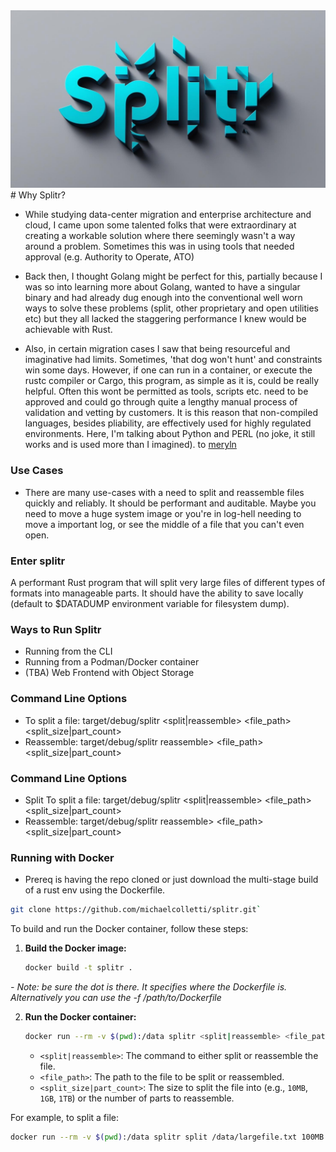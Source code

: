 <img src="img/splitr1.jpg" width="600" />
# Why Splitr? 

- While studying data-center migration and enterprise architecture and cloud, I came upon some talented folks that were extraordinary at creating a workable solution where there seemingly wasn't a way around a problem. Sometimes this was in using tools that needed approval (e.g. Authority to Operate, ATO)

- Back then, I thought Golang might be perfect for this, partially because I was so into learning more about Golang, wanted to have a singular binary and had already dug enough into the conventional well worn ways to solve these problems (split, other proprietary and open utilities etc) but they all lacked the staggering performance I knew would be achievable with Rust. 

- Also, in certain migration cases I saw that being resourceful and imaginative had limits. Sometimes, 'that dog won't hunt' and constraints win some days. However, if one can run in a container, or execute the rustc compiler or Cargo, this program, as simple as it is, could be really helpful. Often this wont be permitted as tools, scripts etc. need to be approved and could go through quite a lengthy manual process of validation and vetting by customers. It is this reason that non-compiled languages, besides pliability, are effectively used for highly regulated environments. Here, I'm talking about Python and PERL (no joke, it still works and is used more than I imagined). to [meryln](https://en.wikipedia.org/wiki/Randal_L._Schwartz)

### Use Cases 

- There are many use-cases with a need to split and reassemble files quickly and reliably. It should be performant and auditable. Maybe you need to move a huge system image or you're in log-hell needing to move a important log, or see the middle of a file that you can't even open.

### Enter **splitr**

A performant Rust program that will split very large files of different types of formats into manageable parts. It should have the ability to save locally (default to $DATADUMP environment variable for filesystem dump). 

### Ways to Run Splitr  

- Running from the CLI
- Running from a Podman/Docker container 
- (TBA) Web Frontend with Object Storage 

### Command Line Options

- To split a file: target/debug/splitr <split|reassemble> <file_path> <split_size|part_count>
- Reassemble: target/debug/splitr reassemble> <file_path> <split_size|part_count>

### Command Line Options

- Split To split a file: target/debug/splitr <split|reassemble> <file_path> <split_size|part_count>
- Reassemble: target/debug/splitr reassemble> <file_path> <split_size|part_count>

### Running with Docker

- Prereq is having the repo cloned or just download the multi-stage build of a rust env using the Dockerfile.

```sh
git clone https://github.com/michaelcolletti/splitr.git`
```

To build and run the Docker container, follow these steps:

1. **Build the Docker image:**

    ```sh
    docker build -t splitr .
    ```
    
*- Note: be sure the dot is there. It specifies where the Dockerfile is. Alternatively you can use the -f /path/to/Dockerfile*

2. **Run the Docker container:**

    ```sh
    docker run --rm -v $(pwd):/data splitr <split|reassemble> <file_path> <split_size|part_count>
    ```

    - `<split|reassemble>`: The command to either split or reassemble the file.
    - `<file_path>`: The path to the file to be split or reassembled.
    - `<split_size|part_count>`: The size to split the file into (e.g., `10MB`, `1GB`, `1TB`) or the number of parts to reassemble.

For example, to split a file:

```sh
docker run --rm -v $(pwd):/data splitr split /data/largefile.txt 100MB
```

